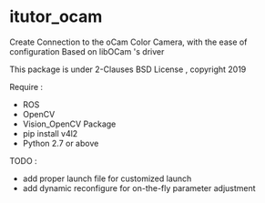 # itutor_ocam
Create Connection to the oCam Color Camera, with the ease of configuration
Based on libOCam 's driver 

This package is under 2-Clauses BSD License , copyright 2019

Require : 
 - ROS 
 - OpenCV 
 - Vision_OpenCV Package 
 - pip install v4l2 
 - Python 2.7 or above 
 
TODO : 
 - add proper launch file for customized launch 
 - add dynamic reconfigure for on-the-fly parameter adjustment
 
